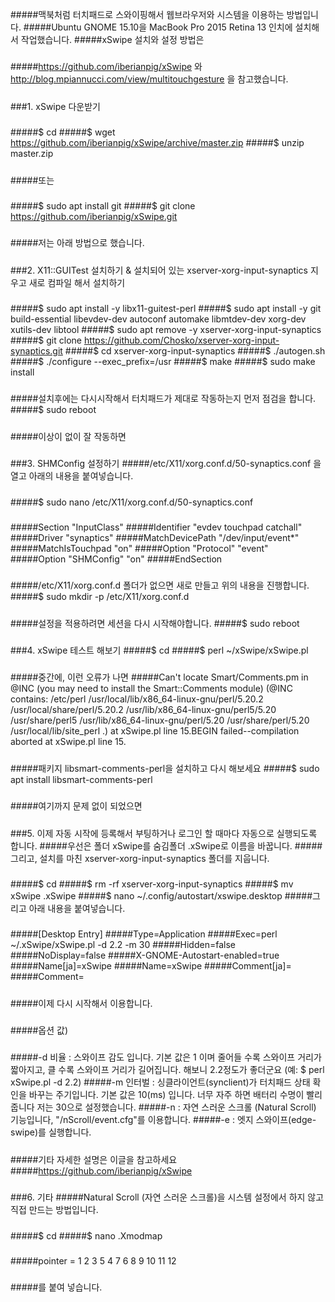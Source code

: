 #####맥북처럼 터치패드로 스와이핑해서 웹브라우저와 시스템을 이용하는 방법입니다.
#####Ubuntu GNOME 15.10을 MacBook Pro 2015 Retina 13 인치에 설치해서 작업했습니다.
#####xSwipe 설치와 설정 방법은
#####
#####https://github.com/iberianpig/xSwipe 와 http://blog.mpiannucci.com/view/multitouchgesture 을 참고했습니다.
#####
###1. xSwipe 다운받기 
#####
#####$ cd
#####$ wget https://github.com/iberianpig/xSwipe/archive/master.zip
#####$ unzip master.zip
#####
#####또는
#####
#####$ sudo apt install git
#####$ git clone https://github.com/iberianpig/xSwipe.git
##### 
#####저는 아래 방법으로 했습니다.
#####
###2. X11::GUITest 설치하기 & 설치되어 있는 xserver-xorg-input-synaptics 지우고 새로 컴파일 해서 설치하기
#####
#####$ sudo apt install -y libx11-guitest-perl
#####$ sudo apt install -y git build-essential libevdev-dev autoconf automake libmtdev-dev xorg-dev xutils-dev libtool
#####$ sudo apt remove -y xserver-xorg-input-synaptics
#####$ git clone https://github.com/Chosko/xserver-xorg-input-synaptics.git
#####$ cd xserver-xorg-input-synaptics
#####$ ./autogen.sh
#####$ ./configure --exec_prefix=/usr
#####$ make
#####$ sudo make install
#####
#####설치후에는 다시시작해서 터치패드가 제대로 작동하는지 먼저 점검을 합니다.
#####$ sudo reboot
#####
#####이상이 없이 잘 작동하면
#####
###3. SHMConfig 설정하기
#####/etc/X11/xorg.conf.d/50-synaptics.conf 을 열고 아래의 내용을 붙여넣습니다.
#####
#####$ sudo nano /etc/X11/xorg.conf.d/50-synaptics.conf
#####
#####Section "InputClass"
#####Identifier "evdev touchpad catchall"
#####Driver "synaptics"
#####MatchDevicePath "/dev/input/event*"
#####MatchIsTouchpad "on"
#####Option "Protocol" "event"
#####Option "SHMConfig" "on"
#####EndSection
#####
#####/etc/X11/xorg.conf.d 폴더가 없으면 새로 만들고 위의 내용을 진행합니다.
#####$ sudo mkdir -p /etc/X11/xorg.conf.d
#####
#####설정을 적용하려면 세션을 다시 시작해야합니다. 
#####$ sudo reboot
#####
###4. xSwipe 테스트 해보기
#####$ cd
#####$ perl ~/xSwipe/xSwipe.pl
#####
#####중간에, 이런 오류가 나면
#####Can't locate Smart/Comments.pm in @INC (you may need to install the Smart::Comments module) (@INC contains: /etc/perl /usr/local/lib/x86_64-linux-gnu/perl/5.20.2 /usr/local/share/perl/5.20.2 /usr/lib/x86_64-linux-gnu/perl5/5.20 /usr/share/perl5 /usr/lib/x86_64-linux-gnu/perl/5.20 /usr/share/perl/5.20 /usr/local/lib/site_perl .) at xSwipe.pl line 15.BEGIN failed--compilation aborted at xSwipe.pl line 15.
#####
#####패키지 libsmart-comments-perl을 설치하고 다시 해보세요
#####$ sudo apt install libsmart-comments-perl
#####
#####여기까지 문제 없이 되었으면
#####
###5. 이제 자동 시작에 등록해서 부팅하거나 로그인 할 때마다 자동으로 실행되도록 합니다.
#####우선은 폴더 xSwipe를 숨김폴더 .xSwipe로 이름을 바꿉니다.
#####그리고, 설치를 마친 xserver-xorg-input-synaptics 폴더를 지웁니다.
#####
#####$ cd
#####$ rm -rf xserver-xorg-input-synaptics
#####$ mv xSwipe .xSwipe
#####$ nano ~/.config/autostart/xswipe.desktop
#####그리고 아래 내용을 붙여넣습니다.
#####
#####[Desktop Entry]
#####Type=Application
#####Exec=perl ~/.xSwipe/xSwipe.pl -d 2.2 -m 30
#####Hidden=false
#####NoDisplay=false
#####X-GNOME-Autostart-enabled=true
#####Name[ja]=xSwipe
#####Name=xSwipe
#####Comment[ja]=
#####Comment=
#####
#####이제 다시 시작해서 이용합니다.
#####
#####옵션 값)
#####
#####-d 비율 : 스와이프 감도 입니다. 기본 값은 1 이며 줄어들 수록 스와이프 거리가 짧아지고, 클 수록 스와이프 거리가 길어집니다. 해보니 2.2정도가 좋더군요 (예: $ perl xSwipe.pl -d 2.2)
#####-m 인터벌 : 싱클라이언트(synclient)가 터치패드 상태 확인을 바꾸는 주기입니다. 기본 값은 10(ms) 입니다. 너무 자주 하면 배터리 수명이 빨리 줍니다 저는 30으로 설정했습니다.
#####-n : 자연 스러운 스크롤 (Natural Scroll) 기능입니다, "/nScroll/event.cfg"를 이용합니다.
#####-e : 엣지 스와이프(edge-swipe)를 실행합니다. 
#####
#####기타 자세한 설명은 이글을 참고하세요
#####https://github.com/iberianpig/xSwipe
#####
###6. 기타 
#####Natural Scroll (자연 스러운 스크롤)을 시스템 설정에서 하지 않고 직접 만드는 방법입니다.
#####
#####$ cd
#####$ nano .Xmodmap
#####
#####pointer = 1 2 3 5 4 7 6 8 9 10 11 12
#####
#####를 붙여 넣습니다.
